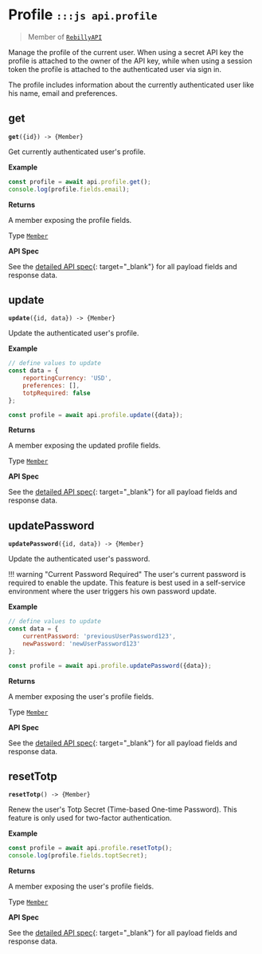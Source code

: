 # Profile <small>`:::js api.profile`</small>

> Member of [`RebillyAPI`][goto-rebillyapi]

Manage the profile of the current user. When using a secret API key the profile is attached to the owner of the API key, while when using a session token the profile is attached to the authenticated user via sign in.

The profile includes information about the currently authenticated user like his name, email and preferences.


## get
<div class="method"><code><strong>get</strong>({<span class="prop">id</span>}) -> <span class="return">{Member}</span></code></div>

Get currently authenticated user's profile.


**Example**

```js
const profile = await api.profile.get();
console.log(profile.fields.email);
```


**Returns**

A member exposing the profile fields.

Type [`Member`][goto-member]


**API Spec**

See the [detailed API spec][1]{: target="_blank"} for all payload fields and response data.


## update
<div class="method"><code><strong>update</strong>({<span class="prop">id</span>, <span class="prop">data</span>}) -> <span class="return">{Member}</span></code></div>

Update the authenticated user's profile. 


**Example**

```js
// define values to update
const data = {
    reportingCurrency: 'USD',
    preferences: [],
    totpRequired: false
};

const profile = await api.profile.update({data});
```


**Returns**

A member exposing the updated profile fields.

Type [`Member`][goto-member]


**API Spec**

See the [detailed API spec][2]{: target="_blank"} for all payload fields and response data.

## updatePassword
<div class="method"><code><strong>updatePassword</strong>({<span class="prop">id</span>, <span class="prop">data</span>}) -> <span class="return">{Member}</span></code></div>

Update the authenticated user's password. 

!!! warning "Current Password Required"
    The user's current password is required to enable the update. This feature is best used in a self-service environment where the user triggers his own password update.

**Example**

```js
// define values to update
const data = {
    currentPassword: 'previousUserPassword123',
    newPassword: 'newUserPassword123'
};

const profile = await api.profile.updatePassword({data});
```


**Returns**

A member exposing the user's profile fields.

Type [`Member`][goto-member]


**API Spec**

See the [detailed API spec][3]{: target="_blank"} for all payload fields and response data.


## resetTotp
<div class="method"><code><strong>resetTotp</strong>() -> <span class="return">{Member}</span></code></div>

Renew the user's Totp Secret (Time-based One-time Password). This feature is only used for two-factor authentication.


**Example**

```js
const profile = await api.profile.resetTotp();
console.log(profile.fields.toptSecret);
```


**Returns**

A member exposing the user's profile fields.

Type [`Member`][goto-member]


**API Spec**

See the [detailed API spec][4]{: target="_blank"} for all payload fields and response data.

[goto-rebillyapi]: ../rebilly-api
[goto-collection]: ../types/collection
[goto-member]: ../types/member
[1]: https://rebilly.github.io/RebillyAPI/#tag/Profile%2Fpaths%2F~1profile%2Fget
[2]: https://rebilly.github.io/RebillyAPI/#tag/Profile%2Fpaths%2F~1profile%2Fput
[3]: https://rebilly.github.io/RebillyAPI/#tag/Profile%2Fpaths%2F~1profile~1password%2Fpost
[4]: https://rebilly.github.io/RebillyAPI/#tag/Profile%2Fpaths%2F~1profile~1totp-reset%2Fpost

